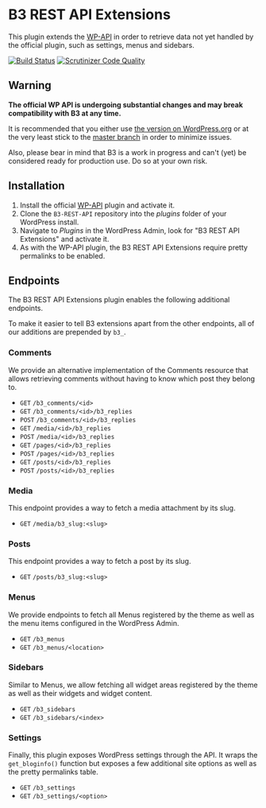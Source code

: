 # B3 REST API Extensions

This plugin extends the [WP-API](https://github.com/WP-API/WP-API) in order to retrieve data not yet handled by the official plugin, such as settings, menus and sidebars.

[![Build Status](https://scrutinizer-ci.com/g/B3ST/B3-REST-API/badges/build.png?b=master)](https://scrutinizer-ci.com/g/B3ST/B3-REST-API/build-status/master) [![Scrutinizer Code Quality](https://scrutinizer-ci.com/g/B3ST/B3-REST-API/badges/quality-score.png?b=master)](https://scrutinizer-ci.com/g/B3ST/B3-REST-API/?branch=master)

## Warning

**The official WP API is undergoing substantial changes and may break compatibility with B3 at any time.**

It is recommended that you either use [the version on WordPress.org](https://wordpress.org/plugins/json-rest-api/) or at the very least stick to the [master branch](https://github.com/WP-API/WP-API) in order to minimize issues.

Also, please bear in mind that B3 is a work in progress and can't (yet) be considered ready for production use. Do so at your own risk.

## Installation

1. Install the official [WP-API](https://wordpress.org/plugins/json-rest-api/) plugin and activate it.
2. Clone the `B3-REST-API` repository into the _plugins_ folder of your WordPress install.
3. Navigate to _Plugins_ in the WordPress Admin, look for "B3 REST API Extensions" and activate it.
4. As with the WP-API plugin, the B3 REST API Extensions require pretty permalinks to be enabled.

## Endpoints

The B3 REST API Extensions plugin enables the following additional endpoints.

To make it easier to tell B3 extensions apart from the other endpoints, all of our additions are prepended by `b3_`.

### Comments

We provide an alternative implementation of the Comments resource that allows retrieving comments without having to know which post they belong to.

* `GET` `/b3_comments/<id>`
* `GET` `/b3_comments/<id>/b3_replies`
* `POST` `/b3_comments/<id>/b3_replies`
* `GET` `/media/<id>/b3_replies`
* `POST` `/media/<id>/b3_replies`
* `GET` `/pages/<id>/b3_replies`
* `POST` `/pages/<id>/b3_replies`
* `GET` `/posts/<id>/b3_replies`
* `POST` `/posts/<id>/b3_replies`

### Media

This endpoint provides a way to fetch a media attachment by its slug.

* `GET` `/media/b3_slug:<slug>`

### Posts

This endpoint provides a way to fetch a post by its slug.

* `GET` `/posts/b3_slug:<slug>`

### Menus

We provide endpoints to fetch all Menus registered by the theme as well as the menu items configured in the WordPress Admin.

* `GET` `/b3_menus`
* `GET` `/b3_menus/<location>`

### Sidebars

Similar to Menus, we allow fetching all widget areas registered by the theme as well as their widgets and widget content.

* `GET` `/b3_sidebars`
* `GET` `/b3_sidebars/<index>`

### Settings

Finally, this plugin exposes WordPress settings through the API.  It wraps the `get_bloginfo()` function but exposes a few additional site options as well as the pretty permalinks table.

* `GET` `/b3_settings`
* `GET` `/b3_settings/<option>`
